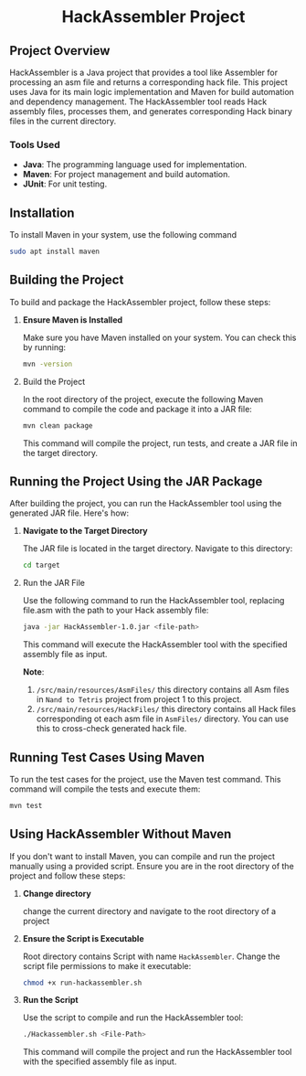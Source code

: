 # <center>HackAssembler Project</center>

## Project Overview

HackAssembler is a Java project that provides a tool like Assembler for processing an asm file
and returns a corresponding hack file.
This project uses Java for its main logic implementation and Maven for build automation and dependency management.
The HackAssembler tool reads Hack assembly files, processes them,
and generates corresponding Hack binary files in the current directory.

### Tools Used

- **Java**: The programming language used for implementation.
- **Maven**: For project management and build automation.
- **JUnit**: For unit testing.

## Installation 
To install Maven in your system, use the following command
```bash
sudo apt install maven
```

## Building the Project

To build and package the HackAssembler project, follow these steps:

1. **Ensure Maven is Installed**

   Make sure you have Maven installed on your system. You can check this by running:

   ```bash
   mvn -version
   ```

2. Build the Project

   In the root directory of the project, execute the following Maven command to compile the code and package it into a JAR
   file:

    ```bash
    mvn clean package
    ```
    This command will compile the project, run tests, and create a JAR file in the target directory.

## Running the Project Using the JAR Package

After building the project, you can run the HackAssembler tool using the generated JAR file. Here's how:

1. **Navigate to the Target Directory**

    The JAR file is located in the target directory. Navigate to this directory:

    ``` bash
    cd target
    ```
   
2. Run the JAR File

    Use the following command to run the HackAssembler tool, replacing file.asm with the path to your Hack assembly file:

    ```bash
    java -jar HackAssembler-1.0.jar <file-path> 
    ```
   
    This command will execute the HackAssembler tool with the specified assembly file as input.

    **Note**:  
    1. `/src/main/resources/AsmFiles/` this directory contains all Asm files in `Nand to Tetris` project from
    project 1 to this project. 
   2. `/src/main/resources/HackFiles/` this directory contains all Hack files corresponding ot each asm file in
      `AsmFiles/` directory. You can use this to cross-check generated hack file.
## Running Test Cases Using Maven

To run the test cases for the project, use the Maven test command. This command will compile the tests and execute them:
    
```bash
mvn test
```

## Using HackAssembler Without Maven

If you don't want to install Maven, you can compile and run the project manually using a provided script. Ensure you are in the root directory of the project and follow these steps:

1. **Change directory**
 
   change the current directory and navigate to the root directory of a project
 
2. **Ensure the Script is Executable**

    Root directory contains Script with name `HackAssembler`. Change the script file permissions to make it executable:

    ```bash
    chmod +x run-hackassembler.sh
    ```
   
3. **Run the Script**

    Use the script to compile and run the HackAssembler tool:
    
    ```bash
    ./Hackassembler.sh <File-Path> 
    ```

    This command will compile the project and run the HackAssembler tool with the specified assembly file as input.